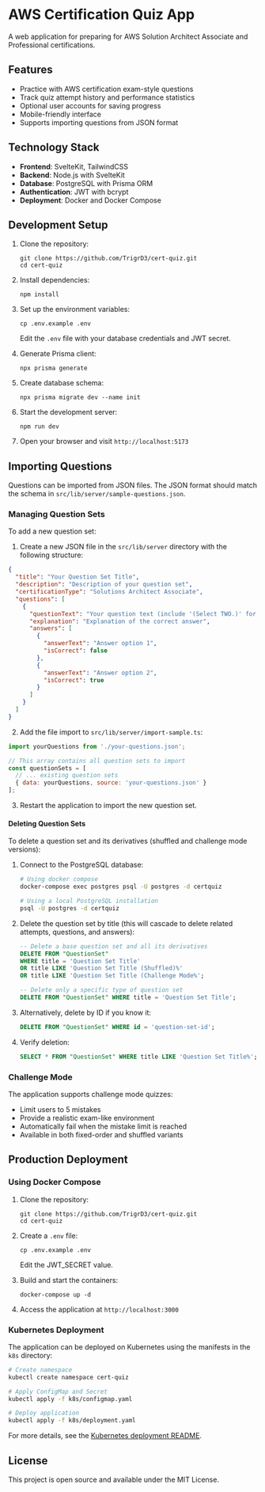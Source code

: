 # AWS Certification Quiz App

A web application for preparing for AWS Solution Architect Associate and Professional certifications.

## Features

- Practice with AWS certification exam-style questions
- Track quiz attempt history and performance statistics
- Optional user accounts for saving progress
- Mobile-friendly interface
- Supports importing questions from JSON format

## Technology Stack

- **Frontend**: SvelteKit, TailwindCSS
- **Backend**: Node.js with SvelteKit
- **Database**: PostgreSQL with Prisma ORM
- **Authentication**: JWT with bcrypt
- **Deployment**: Docker and Docker Compose

## Development Setup

1. Clone the repository:
   ```
   git clone https://github.com/TrigrD3/cert-quiz.git
   cd cert-quiz
   ```

2. Install dependencies:
   ```
   npm install
   ```

3. Set up the environment variables:
   ```
   cp .env.example .env
   ```
   Edit the `.env` file with your database credentials and JWT secret.

4. Generate Prisma client:
   ```
   npx prisma generate
   ```

5. Create database schema:
   ```
   npx prisma migrate dev --name init
   ```

6. Start the development server:
   ```
   npm run dev
   ```

7. Open your browser and visit `http://localhost:5173`

## Importing Questions

Questions can be imported from JSON files. The JSON format should match the schema in `src/lib/server/sample-questions.json`.

### Managing Question Sets

To add a new question set:

1. Create a new JSON file in the `src/lib/server` directory with the following structure:

```json
{
  "title": "Your Question Set Title",
  "description": "Description of your question set",
  "certificationType": "Solutions Architect Associate", 
  "questions": [
    {
      "questionText": "Your question text (include '(Select TWO.)' for multiple answer questions)",
      "explanation": "Explanation of the correct answer",
      "answers": [
        {
          "answerText": "Answer option 1",
          "isCorrect": false
        },
        {
          "answerText": "Answer option 2",
          "isCorrect": true
        }
      ]
    }
  ]
}
```

2. Add the file import to `src/lib/server/import-sample.ts`:

```javascript
import yourQuestions from './your-questions.json';

// This array contains all question sets to import
const questionSets = [
  // ... existing question sets
  { data: yourQuestions, source: 'your-questions.json' }
];
```

3. Restart the application to import the new question set.

#### Deleting Question Sets

To delete a question set and its derivatives (shuffled and challenge mode versions):

1. Connect to the PostgreSQL database:
   ```bash
   # Using docker compose
   docker-compose exec postgres psql -U postgres -d certquiz
   
   # Using a local PostgreSQL installation
   psql -U postgres -d certquiz
   ```

2. Delete the question set by title (this will cascade to delete related attempts, questions, and answers):
   ```sql
   -- Delete a base question set and all its derivatives
   DELETE FROM "QuestionSet" 
   WHERE title = 'Question Set Title' 
   OR title LIKE 'Question Set Title (Shuffled)%'
   OR title LIKE 'Question Set Title (Challenge Mode%';

   -- Delete only a specific type of question set
   DELETE FROM "QuestionSet" WHERE title = 'Question Set Title';
   ```

3. Alternatively, delete by ID if you know it:
   ```sql
   DELETE FROM "QuestionSet" WHERE id = 'question-set-id';
   ```

4. Verify deletion:
   ```sql
   SELECT * FROM "QuestionSet" WHERE title LIKE 'Question Set Title%';
   ```

### Challenge Mode

The application supports challenge mode quizzes:
- Limit users to 5 mistakes
- Provide a realistic exam-like environment
- Automatically fail when the mistake limit is reached
- Available in both fixed-order and shuffled variants

## Production Deployment

### Using Docker Compose

1. Clone the repository:
   ```
   git clone https://github.com/TrigrD3/cert-quiz.git
   cd cert-quiz
   ```

2. Create a `.env` file:
   ```
   cp .env.example .env
   ```
   Edit the JWT_SECRET value.

3. Build and start the containers:
   ```
   docker-compose up -d
   ```

4. Access the application at `http://localhost:3000`

### Kubernetes Deployment

The application can be deployed on Kubernetes using the manifests in the `k8s` directory:

```bash
# Create namespace
kubectl create namespace cert-quiz

# Apply ConfigMap and Secret
kubectl apply -f k8s/configmap.yaml

# Deploy application
kubectl apply -f k8s/deployment.yaml
```

For more details, see the [Kubernetes deployment README](k8s/README.md).

## License

This project is open source and available under the MIT License.